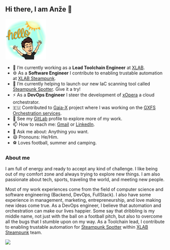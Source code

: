 ## Hi there, I am Anže 👋

<img src="https://github.com/anzoman/anzoman/raw/main/hello%20sunshine.png" width="128"/>

- 🔭 I’m currently working as a **Lead Toolchain Engineer** at [XLAB](https://xlab.si/).
- :gear: As a **Software Engineer** I contribute to enabling trustable automation at [XLAB Steampunk](https://steampunk.si/). 
- 🌱 I’m currently helping to launch our new IaC scanning tool called [Steampunk Spotter](https://steampunk.si/spotter/). Give it a try!
- ⚡ As a **DevOps Engineer** I steer the development of [xOpera](https://github.com/xlab-si/xopera-opera) a cloud orchestrator.
- :eu: Contributed to [Gaia-X](https://gaia-x.eu/) project where I was working on the [GXFS Orchestration services](https://gitlab.com/groups/gaia-x/data-infrastructure-federation-services/orc/-/archived).
- :monocle_face: See my [GitLab](https://gitlab.com/anzoman) profile to explore more of my work.
- 📫 How to reach me: [Gmail](mailto:aluzarwork@gmail.com) or [LinkedIn](https://www.linkedin.com/in/anze-luzar/).
- 💬 Ask me about: Anything you want.
- 😄 Pronouns: He/Him.
- :soccer: Loves football, summer and camping.

### About me
I am full of energy and ready to accept any kind of challenge. I like being out of my comfort zone and always trying to explore new things. I am also passionate about tech, sports, traveling the world, and meeting new people. 

Most of my work experiences come from the field of computer science and software engineering (Backend, DevOps, FullStack). I also have some experience in management, marketing, entrepreneurship, and love making new ideas come true. As a DevOps engineer, I believe that automation and orchestration can make our lives happier. Some say that dribbling is my middle name, not just with the ball on a football pitch, but also to overcome all the bugs that I stumble upon on my way. As a Toolchain lead, I contribute to enabling trustable automation for [Steampunk Spotter](https://steampunk.si/spotter/) within [XLAB Steampunk](https://steampunk.si/) team. 

<picture>
<source 
  srcset="https://github-readme-stats.vercel.app/api?username=anzoman&show_icons=true&theme=dark"
  media="(prefers-color-scheme: dark)"
/>
<source
  srcset="https://github-readme-stats.vercel.app/api?username=anzoman&show_icons=true"
  media="(prefers-color-scheme: light), (prefers-color-scheme: no-preference)"
/>
<img src="https://github-readme-stats.vercel.app/api?username=anzoman&show_icons=true" />
</picture>
